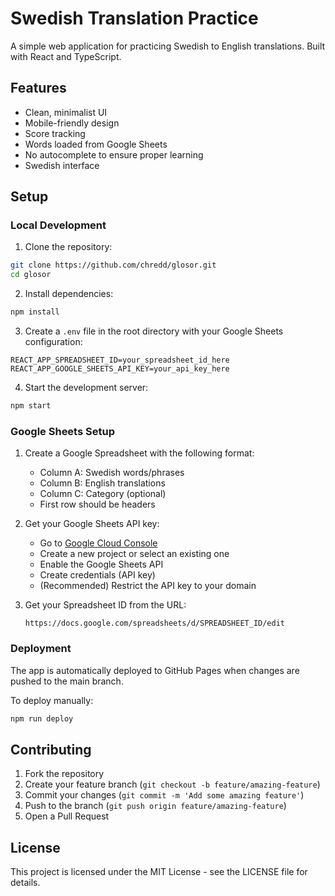 # Swedish Translation Practice

A simple web application for practicing Swedish to English translations. Built with React and TypeScript.

## Features

- Clean, minimalist UI
- Mobile-friendly design
- Score tracking
- Words loaded from Google Sheets
- No autocomplete to ensure proper learning
- Swedish interface

## Setup

### Local Development

1. Clone the repository:
```bash
git clone https://github.com/chredd/glosor.git
cd glosor
```

2. Install dependencies:
```bash
npm install
```

3. Create a `.env` file in the root directory with your Google Sheets configuration:
```
REACT_APP_SPREADSHEET_ID=your_spreadsheet_id_here
REACT_APP_GOOGLE_SHEETS_API_KEY=your_api_key_here
```

4. Start the development server:
```bash
npm start
```

### Google Sheets Setup

1. Create a Google Spreadsheet with the following format:
   - Column A: Swedish words/phrases
   - Column B: English translations
   - Column C: Category (optional)
   - First row should be headers

2. Get your Google Sheets API key:
   - Go to [Google Cloud Console](https://console.cloud.google.com/)
   - Create a new project or select an existing one
   - Enable the Google Sheets API
   - Create credentials (API key)
   - (Recommended) Restrict the API key to your domain

3. Get your Spreadsheet ID from the URL:
   ```
   https://docs.google.com/spreadsheets/d/SPREADSHEET_ID/edit
   ```

### Deployment

The app is automatically deployed to GitHub Pages when changes are pushed to the main branch.

To deploy manually:
```bash
npm run deploy
```

## Contributing

1. Fork the repository
2. Create your feature branch (`git checkout -b feature/amazing-feature`)
3. Commit your changes (`git commit -m 'Add some amazing feature'`)
4. Push to the branch (`git push origin feature/amazing-feature`)
5. Open a Pull Request

## License

This project is licensed under the MIT License - see the LICENSE file for details. 